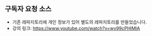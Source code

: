 ## 구독자 요청 소스

- 기존 레파지토리에 개인 정보가 있어 별도의 레파지토리를 만들었습니다.
- 강의 링크: https://www.youtube.com/watch?v=wy99cPHlMlA
